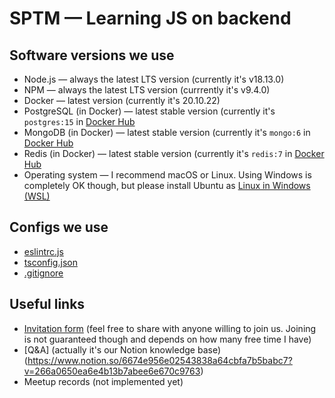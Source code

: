 # SPTM — Learning JS on backend

## Software versions we use

- Node.js — always the latest LTS version (currently it's v18.13.0)
- NPM — always the latest LTS version (currrently it's v9.4.0)
- Docker — latest version (currently it's 20.10.22)
- PostgreSQL (in Docker) — latest stable version (currently it's `postgres:15` in [Docker Hub](https://hub.docker.com/_/postgres) 
- MongoDB (in Docker) — latest stable version (currently it's `mongo:6` in [Docker Hub](https://hub.docker.com/_/mongo/tags?page=1&name=6)
- Redis (in Docker) — latest stable version (currently it's `redis:7` in [Docker Hub](https://hub.docker.com/_/redis/tags?page=1&name=7)
- Operating system — I recommend macOS or Linux. Using Windows is completely OK though, but please install Ubuntu as [Linux in Windows (WSL)](https://learn.microsoft.com/en-us/windows/wsl/install)

## Configs we use

- [eslintrc.js](https://gist.github.com/sptmru/26846d0ddf38810babcecb9044bcff01)
- [tsconfig.json](https://gist.github.com/sptmru/3ed2cab2fcdaaca07fd995e1a6cff425)
- [.gitignore](https://gist.github.com/sptmru/8dbddecc45739c30c3c5c7c3fe2de252)

## Useful links

- [Invitation form](https://docs.google.com/forms/d/e/1FAIpQLSdvS3xFFiPOJuU3GEfQ1gQibpYLarMXca1vaKQA9AnLE-LTVg/viewform) (feel free to share with anyone willing to join us. Joining is not guaranteed though and depends on how many free time I have)
- [Q&A] (actually it's our Notion knowledge base) (https://www.notion.so/6674e956e02543838a64cbfa7b5babc7?v=266a0650ea6e4b13b7abee6e670c9763)
- Meetup records (not implemented yet)
